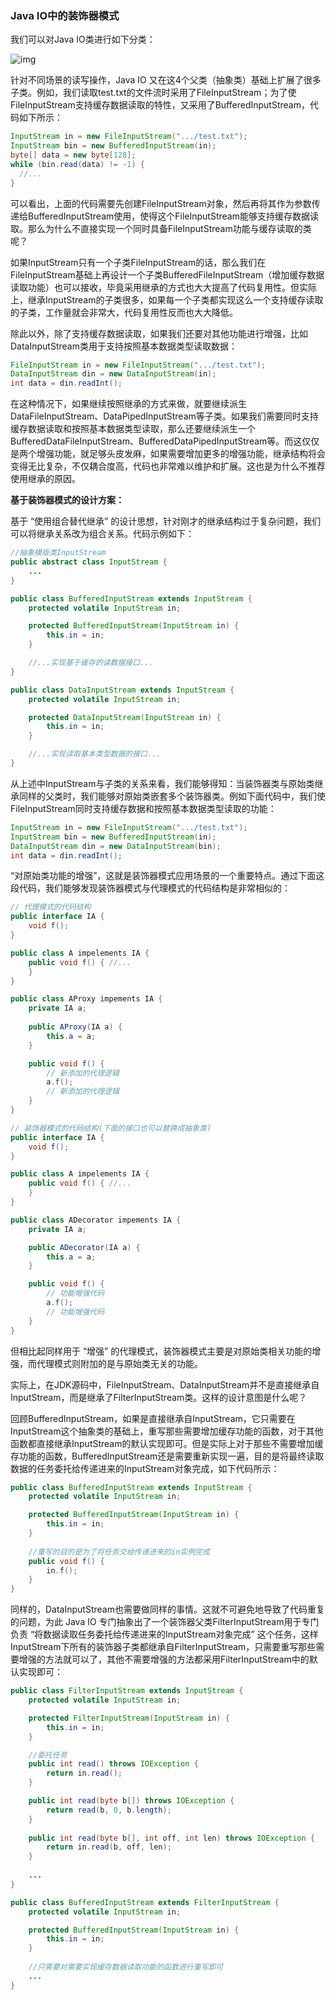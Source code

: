 ### Java IO中的装饰器模式

我们可以对Java IO类进行如下分类：

![img](https://static001.geekbang.org/resource/image/50/05/507526c2e4b255a45c60722df14f9a05.jpg)

针对不同场景的读写操作，Java IO 又在这4个父类（抽象类）基础上扩展了很多子类。例如，我们读取test.txt的文件流时采用了FileInputStream；为了使FileInputStream支持缓存数据读取的特性，又采用了BufferedInputStream，代码如下所示：

```java
InputStream in = new FileInputStream(".../test.txt");
InputStream bin = new BufferedInputStream(in);
byte[] data = new byte[128];
while (bin.read(data) != -1) {
  //...
}
```

可以看出，上面的代码需要先创建FileInputStream对象，然后再将其作为参数传递给BufferedInputStream使用，使得这个FileInputStream能够支持缓存数据读取。那么为什么不直接实现一个同时具备FileInputStream功能与缓存读取的类呢？

如果InputStream只有一个子类FileInputStream的话，那么我们在FileInputStream基础上再设计一个子类BufferedFileInputStream（增加缓存数据读取功能）也可以接收，毕竟采用继承的方式也大大提高了代码复用性。但实际上，继承InputStream的子类很多，如果每一个子类都实现这么一个支持缓存读取的子类，工作量就会非常大，代码复用性反而也大大降低。

除此以外，除了支持缓存数据读取，如果我们还要对其他功能进行增强，比如DataInputStream类用于支持按照基本数据类型读取数据：

```java
FileInputStream in = new FileInputStream(".../test.txt");
DataInputStream din = new DataInputStream(in);
int data = din.readInt();
```

在这种情况下，如果继续按照继承的方式来做，就要继续派生DataFileInputStream、DataPipedInputStream等子类。如果我们需要同时支持缓存数据读取和按照基本数据类型读取，那么还要继续派生一个BufferedDataFileInputStream、BufferedDataPipedInputStream等。而这仅仅是两个增强功能，就足够头皮发麻，如果需要增加更多的增强功能，继承结构将会变得无比复杂，不仅耦合度高，代码也非常难以维护和扩展。这也是为什么不推荐使用继承的原因。



**基于装饰器模式的设计方案：**

基于 “使用组合替代继承” 的设计思想，针对刚才的继承结构过于复杂问题，我们可以将继承关系改为组合关系。代码示例如下：

```java
//抽象模版类InputStream
public abstract class InputStream {
    ...
}

public class BufferedInputStream extends InputStream {
    protected volatile InputStream in;

    protected BufferedInputStream(InputStream in) {
        this.in = in;
    }

    //...实现基于缓存的读数据接口...
}

public class DataInputStream extends InputStream {
    protected volatile InputStream in;

    protected DataInputStream(InputStream in) {
        this.in = in;
    }

    //...实现读取基本类型数据的接口...
}
```

从上述中InputStream与子类的关系来看，我们能够得知：当装饰器类与原始类继承同样的父类时，我们能够对原始类嵌套多个装饰器类。例如下面代码中，我们使FileInputStream同时支持缓存数据和按照基本数据类型读取的功能：

```java
InputStream in = new FileInputStream(".../test.txt");
InputStream bin = new BufferedInputStream(in);
DataInputStream din = new DataInputStream(bin);
int data = din.readInt();
```

“对原始类功能的增强”，这就是装饰器模式应用场景的一个重要特点。通过下面这段代码，我们能够发现装饰器模式与代理模式的代码结构是非常相似的：

```java
// 代理模式的代码结构
public interface IA {
    void f();
}

public class A impelements IA {
    public void f() { //... 
    }
}

public class AProxy impements IA {
    private IA a;
    
    public AProxy(IA a) {
        this.a = a;
    }

    public void f() {
        // 新添加的代理逻辑
        a.f();
        // 新添加的代理逻辑
    }
}

// 装饰器模式的代码结构(下面的接口也可以替换成抽象类)
public interface IA {
    void f();
}

public class A impelements IA {
    public void f() { //... 
    }
}

public class ADecorator impements IA {
    private IA a;

    public ADecorator(IA a) {
        this.a = a;
    }

    public void f() {
        // 功能增强代码
        a.f();
        // 功能增强代码
    }
}
```

但相比起同样用于 “增强” 的代理模式，装饰器模式主要是对原始类相关功能的增强，而代理模式则附加的是与原始类无关的功能。

实际上，在JDK源码中，FileInputStream、DataInputStream并不是直接继承自InputStream，而是继承了FilterInputStream类。这样的设计意图是什么呢？

回顾BufferedInputStream，如果是直接继承自InputStream，它只需要在InputStream这个抽象类的基础上，重写那些需要增加缓存功能的函数，对于其他函数都直接继承InputStream的默认实现即可。但是实际上对于那些不需要增加缓存功能的函数，BufferedInputStream还是需要重新实现一遍，目的是将最终读取数据的任务委托给传递进来的InputStream对象完成，如下代码所示：

```java
public class BufferedInputStream extends InputStream {
    protected volatile InputStream in;

    protected BufferedInputStream(InputStream in) {
        this.in = in;
    }
	
    //重写的目的是为了将任务交给传递进来的in实例完成
    public void f() {
        in.f();
    }  
}
```

同样的，DataInputStream也需要做同样的事情。这就不可避免地导致了代码重复的问题，为此 Java IO 专门抽象出了一个装饰器父类FilterInputStream用于专门负责 “将数据读取任务委托给传递进来的InputStream对象完成” 这个任务，这样InputStream下所有的装饰器子类都继承自FilterInputStream，只需要重写那些需要增强的方法就可以了，其他不需要增强的方法都采用FilterInputStream中的默认实现即可：

```java
public class FilterInputStream extends InputStream {
    protected volatile InputStream in;

    protected FilterInputStream(InputStream in) {
        this.in = in;
    }

    //委托任务
    public int read() throws IOException {
        return in.read();
    }

    public int read(byte b[]) throws IOException {
        return read(b, 0, b.length);
    }
	
    public int read(byte b[], int off, int len) throws IOException { 
        return in.read(b, off, len); 
    }
	
    ...
}

public class BufferedInputStream extends FilterInputStream {
    protected volatile InputStream in;

    protected BufferedInputStream(InputStream in) {
        this.in = in;
    }
	
    //只需要对需要实现缓存数据读取功能的函数进行重写即可
    ...
}
```

